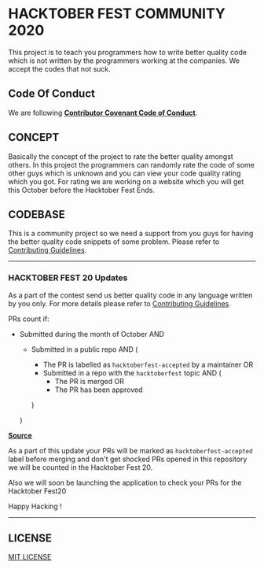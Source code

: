 # HACKTOBER FEST COMMUNITY 2020

This project is to teach you programmers how to write better quality code which is not written by the programmers working at the companies. We accept the codes that not suck.

## Code Of Conduct

We are following [**Contributor Covenant Code of Conduct**](.github/CODE_OF_CONDUCT.md).

## CONCEPT

Basically the concept of the project to rate the better quality amongst others. In this project the programmers can randomly rate the code of some other guys which is unknown and you can view your code quality rating which you got. For rating we are working on a website which you will get this October before the Hacktober Fest Ends.

## CODEBASE

This is a community project so we need a support from you guys for having the better quality code snippets of some problem. Please refer to [Contributing Guidelines](.github/CONTRIBUTING.md).

***

### **HACKTOBER FEST 20 Updates**

As a part of the contest send us better quality code in any language written by you only. For more details please refer to [Contributing Guidelines](.github/CONTRIBUTING.md).

PRs count if:

* Submitted during the month of October AND
  * Submitted in a public repo AND (
    * The PR is labelled as `hacktoberfest-accepted` by a maintainer
    OR
    * Submitted in a repo with the `hacktoberfest` topic AND (
      * The PR is merged
      OR
      * The PR has been approved

    )
  
  )

[**Source**](https://hacktoberfest.digitalocean.com/hacktoberfest-update)

As a part of this update your PRs will be marked as `hacktoberfest-accepted` label before merging and don't get shocked PRs opened in this repository we will be counted in the Hacktober Fest 20.

Also we will soon be launching the application to check your PRs for the Hacktober Fest20

Happy Hacking !

***

## LICENSE

[MIT LICENSE](LICENSE)
